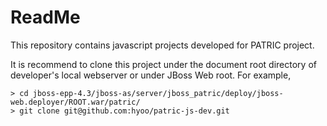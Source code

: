 ReadMe
=========
This repository contains javascript projects developed for PATRIC project.

It is recommend to clone this project under the document root directory of developer's local webserver or under JBoss Web root. For example,
```
> cd jboss-epp-4.3/jboss-as/server/jboss_patric/deploy/jboss-web.deployer/ROOT.war/patric/
> git clone git@github.com:hyoo/patric-js-dev.git
``` 

